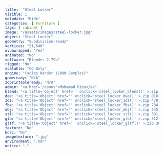 ```yaml
---
title:  "Steel Locker"
visible: 1
metadate: "hide"
categories: [ Furniture ]
tags: [ cabinet ]
image: "/assets/images/steel-locker.jpg"
object: "Steel Locker"
geometry: "Subdivision-ready"
vertices: "21,540"
uvunwrapped: "Yes"
animated: "No"
software: "Blender 2.79b"
rigged: "No"
scalable: "CG Only"
engine: "Cycles Render (1080 Samples)"
gameready: "N/A"
3dprintableready: "N/A"
admin: "<a href='/about'>Mohamad Rido</a>"
blend: "<a title='Object' href='' onclick='steel_locker_blend()' >.zip 888.6 kB</a>"
dae: "<a title='Object' href='' onclick='steel_locker_dae()' >.zip 818.5 kB</a>"
3ds: "<a title='Object' href='' onclick='steel_locker_3ds()' >.zip 478.0 kB</a>"
fbx: "<a title='Object' href='' onclick='steel_locker_fbx()' >.zip 734.9 kB</a>"
obj: "<a title='Object' href='' onclick='steel_locker_obj()' >.zip 545.0 kB</a>"
stl: "<a title='Object' href='' onclick='steel_locker_stl()' >.zip 391.1 kB</a>"
glb: "<a title='Object' href='' onclick='steel_locker_glb()' >.zip 312.8 kB</a>"
gltf: "<a title='Object' href='' onclick='steel_locker_gltf()' >.zip 362.1 kB</a>"
texture: "No"
hdri: "No"
imagetexture: ".jpg"
environment: ".hdr"
notice: "-"
---
```

